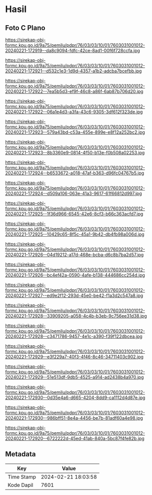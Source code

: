 # Hasil

## Foto C Plano

https://sirekap-obj-formc.kpu.go.id/9a75/pemilu/pdpr/76/03/03/10/01/7603031001012-20240221-172919--da8c9094-fdfc-42ce-8ad1-00f6f728ccfa.jpg

https://sirekap-obj-formc.kpu.go.id/9a75/pemilu/pdpr/76/03/03/10/01/7603031001012-20240221-172921--d532c1e3-1d9d-4357-a1b2-adcba7bcefbb.jpg

https://sirekap-obj-formc.kpu.go.id/9a75/pemilu/pdpr/76/03/03/10/01/7603031001012-20240221-172922--7ea5b5d3-ef9f-46c8-a86f-6ab87b706d20.jpg

https://sirekap-obj-formc.kpu.go.id/9a75/pemilu/pdpr/76/03/03/10/01/7603031001012-20240221-172922--06a1e4d3-a3fa-43c6-9305-3df612f323de.jpg

https://sirekap-obj-formc.kpu.go.id/9a75/pemilu/pdpr/76/03/03/10/01/7603031001012-20240221-172923--579a43bd-c53a-455e-899e-e8f12a252bc2.jpg

https://sirekap-obj-formc.kpu.go.id/9a75/pemilu/pdpr/76/03/03/10/01/7603031001012-20240221-172923--8b3360e9-0814-4f50-b13e-f0b508a02253.jpg

https://sirekap-obj-formc.kpu.go.id/9a75/pemilu/pdpr/76/03/03/10/01/7603031001012-20240221-172924--b6533672-a018-47af-b363-d96fc04767b5.jpg

https://sirekap-obj-formc.kpu.go.id/9a75/pemilu/pdpr/76/03/03/10/01/7603031001012-20240221-172924--d509a106-063e-41a3-9617-61f66812d997.jpg

https://sirekap-obj-formc.kpu.go.id/9a75/pemilu/pdpr/76/03/03/10/01/7603031001012-20240221-172925--1f36d966-6545-42e6-8cf3-b66c363acfd7.jpg

https://sirekap-obj-formc.kpu.go.id/9a75/pemilu/pdpr/76/03/03/10/01/7603031001012-20240221-172925--10429c65-8f5c-45a1-9b42-db4fb98a006d.jpg

https://sirekap-obj-formc.kpu.go.id/9a75/pemilu/pdpr/76/03/03/10/01/7603031001012-20240221-172926--04d19212-a17d-468e-bcba-d6c8b7ba2d57.jpg

https://sirekap-obj-formc.kpu.go.id/9a75/pemilu/pdpr/76/03/03/10/01/7603031001012-20240221-172926--bc4ef42a-0590-4afe-b138-444686cc254d.jpg

https://sirekap-obj-formc.kpu.go.id/9a75/pemilu/pdpr/76/03/03/10/01/7603031001012-20240221-172927--ed9e2f12-293d-45e0-be42-f1a3d2c547a8.jpg

https://sirekap-obj-formc.kpu.go.id/9a75/pemilu/pdpr/76/03/03/10/01/7603031001012-20240221-172928--33909205-a058-4c4b-b3eb-9c756ee31d38.jpg

https://sirekap-obj-formc.kpu.go.id/9a75/pemilu/pdpr/76/03/03/10/01/7603031001012-20240221-172928--c3471786-9457-4e1c-a390-f39f122dbcea.jpg

https://sirekap-obj-formc.kpu.go.id/9a75/pemilu/pdpr/76/03/03/10/01/7603031001012-20240221-172929--e3f229a7-40f3-4f46-8c46-34711403c902.jpg

https://sirekap-obj-formc.kpu.go.id/9a75/pemilu/pdpr/76/03/03/10/01/7603031001012-20240221-172929--51e513df-9db5-4525-a914-ad2438b4a970.jpg

https://sirekap-obj-formc.kpu.go.id/9a75/pemilu/pdpr/76/03/03/10/01/7603031001012-20240221-172930--0d35e4a6-d665-4204-8dd9-ca1112d4d87e.jpg

https://sirekap-obj-formc.kpu.go.id/9a75/pemilu/pdpr/76/03/03/10/01/7603031001012-20240221-172930--986bff51-8e4a-4456-be7b-81adf60a4e98.jpg

https://sirekap-obj-formc.kpu.go.id/9a75/pemilu/pdpr/76/03/03/10/01/7603031001012-20240221-172920--6722222d-45ed-41ab-840a-5bc87f4fe82b.jpg


## Metadata

| Key        | Value               |
| ---------- | ------------------- |
| Time Stamp | 2024-02-21 18:03:58 |
| Kode Dapil | 7601                |



